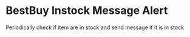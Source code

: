 # BestBuy Instock Message Alert
Periodically check if item are in stock and send message if it is in stock 
